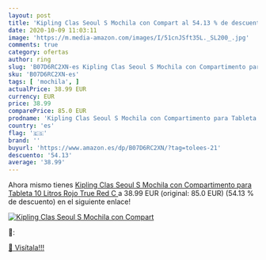 ```yaml
---
layout: post
title: 'Kipling Clas Seoul S Mochila con Compart al 54.13 % de descuento'
date: 2020-10-09 11:03:11
image: 'https://m.media-amazon.com/images/I/51cnJSft35L._SL200_.jpg'
comments: true
category: ofertas
author: ring
slug: 'B07D6RC2XN-es Kipling Clas Seoul S Mochila con Compartimento para...'
sku: 'B07D6RC2XN-es'
tags: [ 'mochila', ]
actualPrice: 38.99 EUR
currency: EUR
price: 38.99
comparePrice: 85.0 EUR
prodname: 'Kipling Clas Seoul S Mochila con Compartimento para Tableta  10 Litros  Rojo  True Red C '
country: 'es'
flag: '🇪🇸'
brand: ''
buyurl: 'https://www.amazon.es/dp/B07D6RC2XN/?tag=tolees-21'
descuento: '54.13'
average: '38.99'
---
```


Ahora mismo tienes [Kipling Clas Seoul S Mochila con Compartimento para Tableta  10 Litros  Rojo  True Red C ](https://www.amazon.es/dp/B07D6RC2XN/?tag=tolees-21) a 38.99 EUR (original: 85.0 EUR) (54.13 %  de descuento) en el siguiente enlace!

[![Kipling Clas Seoul S Mochila con Compart](https://m.media-amazon.com/images/I/51cnJSft35L._SL200_.jpg)](https://www.amazon.es/dp/B07D6RC2XN/?tag=tolees-21)

🔎:


[🛒 Visítala!!!](https://www.amazon.es/dp/B07D6RC2XN/?tag=tolees-21)
